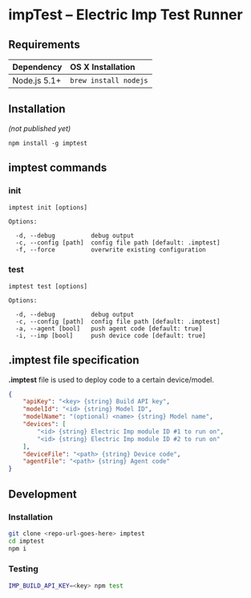 # impTest – Electric Imp Test Runner

## Requirements

|Dependency|OS X Installation|
|:--|:--|
|Node.js 5.1+|`brew install nodejs`|

## Installation

_(not published yet)_

`npm install -g imptest`

## imptest commands

### init

```
imptest init [options]

Options:

  -d, --debug          debug output
  -c, --config [path]  config file path [default: .imptest]
  -f, --force          overwrite existing configuration
```

### test

```
imptest test [options]

Options:

  -d, --debug          debug output
  -c, --config [path]  config file path [default: .imptest]
  -a, --agent [bool]   push agent code [default: true]
  -i, --imp [bool]     push device code [default: true]
```

## .imptest file specification

__.imptest__ file is used to deploy code to a certain device/model.

```json
{
    "apiKey": "<key> {string} Build API key",
    "modelId": "<id> {string} Model ID",
    "modelName": "(optional) <name> {string} Model name",
    "devices": [
        "<id> {string} Electric Imp module ID #1 to run on",
        "<id> {string} Electric Imp module ID #2 to run on"
    ],
    "deviceFile": "<path> {string} Device code",
    "agentFile": "<path> {string} Agent code"
}
```

## Development

### Installation

```bash
git clone <repo-url-goes-here> imptest
cd imptest
npm i
```

### Testing

```bash
IMP_BUILD_API_KEY=<key> npm test
```
